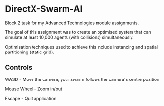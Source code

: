 # DirectX-Swarm-AI
Block 2 task for my Advanced Technologies module assignments.

The goal of this assignment was to create an optimised system that can simulate at least 10,000 agents (with collisions) simultaneously.

Optimisation techniques used to achieve this include instancing and spatial partitioning (static grid).

## Controls

WASD - Move the camera, your swarm follows the camera's centre position

Mouse Wheel - Zoom in/out

Escape - Quit application